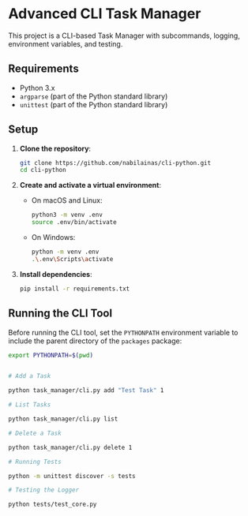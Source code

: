 # Advanced CLI Task Manager

This project is a CLI-based Task Manager with subcommands, logging, environment variables, and testing.

## Requirements

- Python 3.x
- `argparse` (part of the Python standard library)
- `unittest` (part of the Python standard library)

## Setup

1. **Clone the repository**:
    ```bash
    git clone https://github.com/nabilainas/cli-python.git
    cd cli-python
    ```

2. **Create and activate a virtual environment**:
    - On macOS and Linux:
        ```bash
        python3 -m venv .env
        source .env/bin/activate
        ```
    - On Windows:
        ```bash
        python -m venv .env
        .\.env\Scripts\activate
        ```

3. **Install dependencies**:
    ```bash
    pip install -r requirements.txt
    ```

## Running the CLI Tool

Before running the CLI tool, set the `PYTHONPATH` environment variable to include the parent directory of the `packages` package:

```bash
export PYTHONPATH=$(pwd)
```

```bash

# Add a Task

python task_manager/cli.py add "Test Task" 1

# List Tasks

python task_manager/cli.py list

# Delete a Task

python task_manager/cli.py delete 1

# Running Tests

python -m unittest discover -s tests

# Testing the Logger

python tests/test_core.py

```